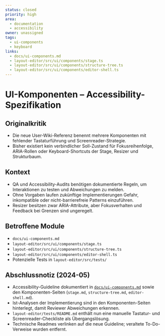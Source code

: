 ```yaml
---
status: closed
priority: high
area:
  - documentation
  - accessibility
owner: unassigned
tags:
  - ui-components
  - keyboard
links:
  - docs/ui-components.md
  - layout-editor/src/ui/components/stage.ts
  - layout-editor/src/ui/components/structure-tree.ts
  - layout-editor/src/ui/components/editor-shell.ts
---
```


# UI-Komponenten – Accessibility-Spezifikation

## Originalkritik
- Die neue User-Wiki-Referenz benennt mehrere Komponenten mit fehlender Tastaturführung und Screenreader-Strategie.
- Bisher existiert kein verbindlicher Soll-Zustand für Fokusreihenfolge, ARIA-Rollen oder Keyboard-Shortcuts der Stage, Resizer und Strukturbaum.

## Kontext
- QA und Accessibility-Audits benötigen dokumentierte Regeln, um Interaktionen zu testen und Abweichungen zu melden.
- Ohne Vorgaben laufen zukünftige Implementierungen Gefahr, inkompatible oder nicht-barrierefreie Patterns einzuführen.
- Resizer besitzen zwar ARIA-Attribute, aber Fokusverhalten und Feedback bei Grenzen sind ungeregelt.

## Betroffene Module
- `docs/ui-components.md`
- `layout-editor/src/ui/components/stage.ts`
- `layout-editor/src/ui/components/structure-tree.ts`
- `layout-editor/src/ui/components/editor-shell.ts`
- Potenzielle Tests in `layout-editor/src/tests/`

## Abschlussnotiz (2024-05)
- Accessibility-Guideline dokumentiert in [`docs/ui-components.md`](../docs/ui-components.md#accessibility-richtlinie-stage-tree-shell) sowie den Komponenten-Seiten (`stage.md`, `structure-tree.md`, `editor-shell.md`).
- Ist-Analysen der Implementierung sind in den Komponenten-Seiten hinterlegt, damit Reviewer Abweichungen erkennen.
- `layout-editor/tests/README.md` enthält nun eine manuelle Tastatur- und Screenreader-Checkliste als Übergangslösung.
- Technische Readmes verlinken auf die neue Guideline; veraltete To-Do-Verweise wurden entfernt.
